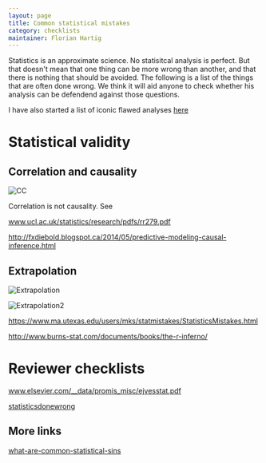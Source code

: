 ```yaml
---
layout: page
title: Common statistical mistakes
category: checklists
maintainer: Florian Hartig
---
```


Statistics is an approximate science. No statisitcal analysis is perfect. But that doesn't mean that one thing can be more wrong than another, and that there is nothing that should be avoided. The following is a list of the things that are often done wrong. We think it will aid anyone to check whether his analysis can be defendend against those questions.

I have also started a list of iconic flawed analyses [here](https://github.com/biometry/APES/blob/master/notes/wrongStats.md)




# Statistical validity

## Correlation and causality 

![CC](http://imgs.xkcd.com/comics/correlation.png)

Correlation is not causality. See 

www.ucl.ac.uk/statistics/research/pdfs/rr279.pdf

http://fxdiebold.blogspot.ca/2014/05/predictive-modeling-causal-inference.html

## Extrapolation 

![Extrapolation](http://imgs.xkcd.com/comics/extrapolating.png)

![Extrapolation2](https://mathwithbaddrawings.files.wordpress.com/2015/06/20150617080939_00003.jpg)

https://www.ma.utexas.edu/users/mks/statmistakes/StatisticsMistakes.html

http://www.burns-stat.com/documents/books/the-r-inferno/


# Reviewer checklists

<a href="http://www.elsevier.com/__data/promis_misc/ejvesstat.pdf" target="_blank">www.elsevier.com/__data/promis_misc/ejvesstat.pdf</a>

<a href="http://www.statisticsdonewrong.com/" target="_blank">statisticsdonewrong</a>

## More links


<a href="http://stats.stackexchange.com/questions/4551/what-are-common-statistical-sins/" target="_blank">what-are-common-statistical-sins</a>


